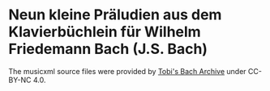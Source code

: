#  Neun kleine Präludien aus dem Klavierbüchlein für Wilhelm Friedemann Bach (J.S. Bach)

The musicxml source files were provided by [Tobi's Bach Archive](https://www.tobis-notenarchiv.de) under CC-BY-NC 4.0.
